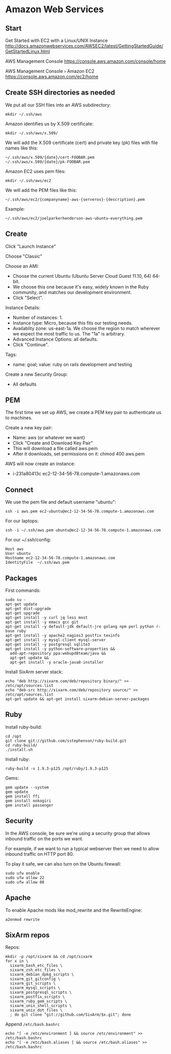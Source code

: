 # Amazon Web Services


## Start

Get Started with EC2 with a Linux/UNIX Instance
http://docs.amazonwebservices.com/AWSEC2/latest/GettingStartedGuide/GetStartedLinux.html

AWS Management Console
https://console.aws.amazon.com/console/home

AWS Management Console › Amazon EC2
https://console.aws.amazon.com/ec2/home


## Create SSH directories as needed

We put all our SSH files into an AWS subdirectory:

    mkdir ~/.ssh/aws

Amazon identifies us by X.509 certificate:

    mkdir ~/.ssh/aws/x.509/

We will add the X.509 certificate (cert) and private key (pk) files with file names like this:

    ~/.ssh/aws/x.509/{date}/cert-FOOBAR.pem
    ~/.ssh/aws/x.509/{date}/pk-FOOBAR.pem

Amazon EC2 uses pem files:

    mkdir ~/.ssh/aws/ec2

We will add the PEM files like this:

    ~/.ssh/aws/ec2/{companyname}-aws-{serveros}-{description}.pem

Example:

    ~/.ssh/aws/ec2/joelparkerhenderson-aws-ubuntu-everything.pem


## Create

Click "Launch Instance"

Choose "Classic"

Choose an AMI:

  * Choose the current Ubuntu (Ubuntu Server Cloud Guest 11.10, 64) 64-bit.
  * We choose this one because it's easy, widely known in the Ruby community, and matches our development environment.
  * Click "Select".

Instance Details:

  * Number of instances: 1.
  * Instance type: Micro, because this fits our testing needs.
  * Availablity zone: us-east-1a. We choose the region to match wherever we expect the most traffic to us. The "1a" is arbitrary.
  * Advanced Instance Options: all defaults.
  * Click "Continue".

Tags:

  * name: goal; value: ruby on rails development and testing

Create a new Security Group:

  * All defaults


## PEM

The first time we set up AWS, we create a PEM key pair to authenticate us to machines.

Create a new key pair:

  * Name: aws (or whatever we want)
  * Click "Create and Download Key Pair"
  * This will download a file called aws.pem
  * After it downloads, set permissions on it: chmod 400 aws.pem


AWS will now create an instance:

  * i-231a80413c ec2-12-34-56-78.compute-1.amazonaws.com


## Connect


We use the pem file and default username "ubuntu":

    ssh -i aws.pem ec2-ubuntu@ec2-12-34-56-78.compute-1.amazonaws.com

For our laptops:

    ssh -i ~/.ssh/aws.pem ubuntu@ec2-12-34-56-78.compute-1.amazonaws.com

For our ~/.ssh/config:

    Host aws
    User ubuntu
    Hostname ec2-12-34-56-78.compute-1.amazonaws.com
    IdentityFile  ~/.ssh/aws.pem


## Packages

First commands:

    sudo su -
    apt-get update
    apt-get dist-upgrade
    apt-get upgrade
    apt-get install -y curl jq less most
    apt-get install -y emacs gcc git
    apt-get install -y default-jdk default-jre golang npm perl python r-base ruby
    apt-get install -y apache2 nagios3 postfix texinfo
    apt-get install -y mysql-client mysql-server
    apt-get install -y postgresql sqlite3
    apt-get install -y python-software-properties &&
      add-apt-repository ppa:webupd8team/java &&
      apt-get update &&
      apt-get install -y oracle-java8-installer

Install SixArm server stack:

    echo "deb http://sixarm.com/deb/repository binary/" >> /etc/apt/sources.list
    echo "deb-src http://sixarm.com/deb/repository source/" >> /etc/apt/sources.list
    apt-get update && apt-get install sixarm-debian-server-packages


## Ruby

Install ruby-build:

    cd /opt
    git clone git://github.com/sstephenson/ruby-build.git
    cd ruby-build/
    ./install.sh

Install ruby:

    ruby-build -v 1.9.3-p125 /opt/ruby/1.9.3-p125

Gems:

    gem update --system
    gem update
    gem install ffi
    gem install nokogiri
    gem install passenger


## Security

In the AWS console, be sure we're using a security group that allows inbound traffic on the ports we want.

For example, if we want to run a typical webserver then we need to allow inbound traffic on HTTP port 80.

To play it safe, we can also turn on the Ubuntu firewall:

    sudo ufw enable
    sudo ufw allow 22
    sudo ufw allow 80


## Apache

To enable Apache mods like mod_rewrite and the RewriteEngine:

    a2enmod rewrite

## SixArm repos

Repos:

    mkdir -p /opt/sixarm && cd /opt/sixarm
    for x in \
      sixarm_bash_etc_files \
      sixarm_zsh_etc_files \
      sixarm_debian_dpkg_scripts \
      sixarm_git_gitconfig \
      sixarm_git_scripts \
      sixarm_mysql_scripts \
      sixarm_postgresql_scripts \
      sixarm_postfix_scripts \
      sixarm_ruby_gem_scripts \
      sixarm_unix_shell_scripts \
      sixarm_unix_dot_files \
      ; do git clone "git://github.com/SixArm/$x.git"; done

Append <code>/etc/bash.bashrc</code>

    echo "[ -e /etc/environment ] && source /etc/environment" >> /etc/bash.bashrc
    echo "[ -e /etc/bash.aliases ] && source /etc/bash.aliases" >> /etc/bash.bashrc
